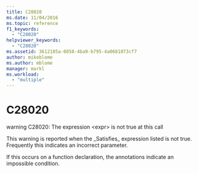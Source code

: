 ```yaml
---
title: C28020
ms.date: 11/04/2016
ms.topic: reference
f1_keywords:
  - "C28020"
helpviewer_keywords:
  - "C28020"
ms.assetid: 3612185a-0858-4ba9-b795-4a0681073cf7
author: mikeblome
ms.author: mblome
manager: markl
ms.workload:
  - "multiple"
---
```

# C28020
warning C28020: The expression \<expr> is not true at this call

 This warning is reported when the \_Satisfies\_ expression listed is not true. Frequently this indicates an incorrect parameter.

 If this occurs on a function declaration, the annotations indicate an impossible condition.
